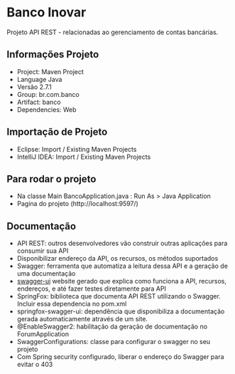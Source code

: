 # Banco Inovar
Projeto API REST - relacionadas ao gerenciamento de contas bancárias.

## Informações Projeto
* Project: Maven Project
* Language Java
* Versão 2.7.1
* Group: br.com.banco
* Artifact: banco
* Dependencies: Web

## Importação de Projeto 
* Eclipse: Import / Existing Maven Projects
* IntelliJ IDEA: Import / Existing Maven Projects

## Para rodar o projeto
* Na classe Main BancoApplication.java :  Run As > Java Application
* Pagina do projeto (http://localhost:9597/)

## Documentação
* API REST: outros desenvolvedores vão construir outras aplicações para consumir sua API
* Disponibilizar endereço da API, os recursos, os métodos suportados
* Swagger: ferramenta que automatiza a leitura dessa API e a geração de uma documentação
* [swagger-ui](http://localhost:95978/swagger-ui.html) website gerado que explica como funciona a API, recursos, endereços, e até fazer testes diretamente para API
* SpringFox: biblioteca que documenta API REST utilizando o Swagger. Incluir essa dependencia no pom.xml
* springfox-swagger-ui: dependência que disponibiliza a documentação gerada automaticamente através de um site.
* @EnableSwagger2: habilitação da geração de documentação no ForumApplication
* SwaggerConfigurations: classe para configurar o swagger no seu projeto
* Com Spring security configurado, liberar o endereço do Swagger para evitar o 403
 
